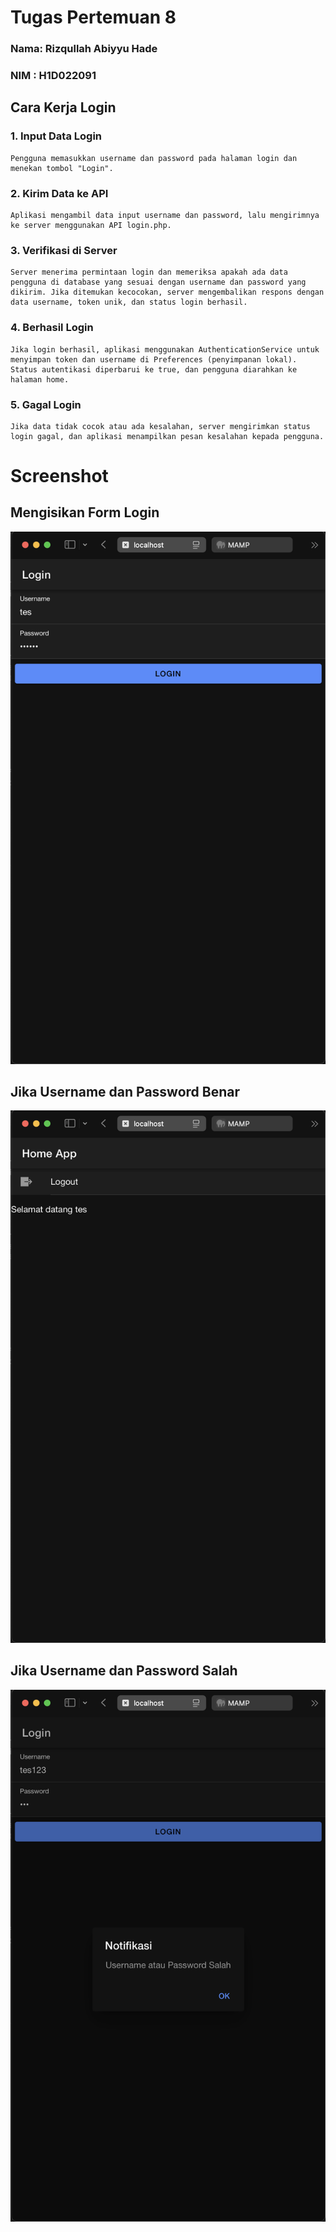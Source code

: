 # Tugas Pertemuan 8 

### Nama: Rizqullah Abiyyu Hade
### NIM : H1D022091

## Cara Kerja Login
### 1. Input Data Login
    Pengguna memasukkan username dan password pada halaman login dan menekan tombol "Login".
### 2. Kirim Data ke API
    Aplikasi mengambil data input username dan password, lalu mengirimnya ke server menggunakan API login.php.
### 3. Verifikasi di Server
    Server menerima permintaan login dan memeriksa apakah ada data pengguna di database yang sesuai dengan username dan password yang dikirim. Jika ditemukan kecocokan, server mengembalikan respons dengan data username, token unik, dan status login berhasil.
### 4. Berhasil Login 
    Jika login berhasil, aplikasi menggunakan AuthenticationService untuk menyimpan token dan username di Preferences (penyimpanan lokal). Status autentikasi diperbarui ke true, dan pengguna diarahkan ke halaman home.
### 5. Gagal Login
    Jika data tidak cocok atau ada kesalahan, server mengirimkan status login gagal, dan aplikasi menampilkan pesan kesalahan kepada pengguna.

# Screenshot
## Mengisikan Form Login 
![Lampiran Mengisikan Form Login](LoginIsi.png)
## Jika Username dan Password Benar
![Lampiran Login Benar](LoginBenar.png)
## Jika Username dan Password Salah
![Lampiran Login Salah](LoginSalah.png)